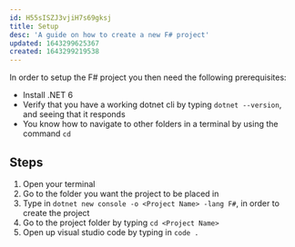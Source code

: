 ```yaml
---
id: H55sISZJ3vjiH7s69gksj
title: Setup
desc: 'A guide on how to create a new F# project'
updated: 1643299625367
created: 1643299219538
---
```

In order to setup the F# project you then need the following prerequisites:
- Install .NET 6
- Verify that you have a working dotnet cli by typing `dotnet --version`, and seeing that it responds
- You know how to navigate to other folders in a terminal by using the command `cd`
  
## Steps
1. Open your terminal
1. Go to the folder you want the project to be placed in
1. Type in `dotnet new console -o <Project Name> -lang F#`, in order to create the project
1. Go to the project folder by typing `cd <Project Name>`
1. Open up visual studio code by typing in `code .`